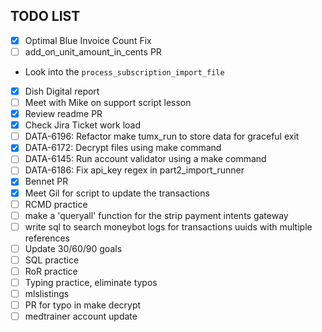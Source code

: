 ## TODO LIST
- [x] Optimal Blue Invoice Count Fix
- [ ] add_on_unit_amount_in_cents PR
* Look into the `process_subscription_import_file`
- [x] Dish Digital report
- [ ] Meet with Mike on support script lesson
- [x] Review readme PR
- [x] Check Jira Ticket work load
- [ ] DATA-6196: Refactor make tumx_run to store data for graceful exit
- [x] DATA-6172: Decrypt files using make command
- [ ] DATA-6145: Run account validator using a make command
- [ ] DATA-6186: Fix api_key regex in part2_import_runner
- [x] Bennet PR
- [x] Meet Gil for script to update the transactions
- [ ] RCMD practice
- [ ] make a 'queryall' function for the strip payment intents gateway
- [ ] write sql to search moneybot logs for transactions uuids with multiple references
- [ ] Update 30/60/90 goals
- [ ] SQL practice
- [ ] RoR practice
- [ ] Typing practice, eliminate typos
- [ ] mlslistings
- [ ] PR for typo in make decrypt
- [ ] medtrainer account update